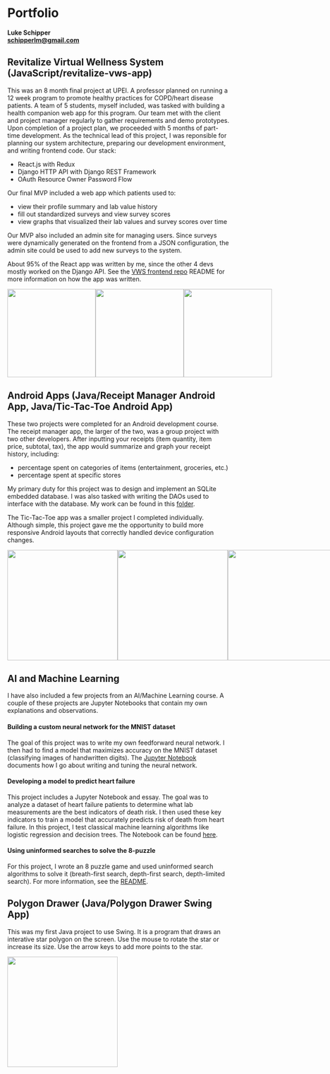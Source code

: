 # Portfolio
**Luke Schipper**  
**schipperlm@gmail.com**  

## Revitalize Virtual Wellness System (JavaScript/revitalize-vws-app)

This was an 8 month final project at UPEI. A professor planned on running a 12 week program to promote healthy practices for COPD/heart disease patients. A team of 5 students, myself included, was tasked with building a health companion web app for this program. Our team met with the client and project manager regularly to gather requirements and demo prototypes. Upon completion of a project plan, we proceeded with 5 months of part-time development. As the technical lead of this project, I was reponsible for planning our system architecture, preparing our development environment, and writing frontend code. Our stack:  

* React.js with Redux
* Django HTTP API with Django REST Framework
* OAuth Resource Owner Password Flow

Our final MVP included a web app which patients used to:
* view their profile summary and lab value history
* fill out standardized surveys and view survey scores
* view graphs that visualized their lab values and survey scores over time  

Our MVP also included an admin site for managing users. Since surveys were dynamically generated on the frontend from a JSON configuration, the admin site could be used to add new surveys to the system.

About 95% of the React app was written by me, since the other 4 devs mostly worked on the Django API. See the [VWS frontend repo](https://github.com/lmsch/revitalize-vws-app) README for more information on how the app was written.

<div style="display: flex;">
  <img src="https://user-images.githubusercontent.com/31733474/174701042-398fcc4c-3b19-4fd2-8b0a-da34e7f7b4aa.png" height="200" >
  <img src="https://user-images.githubusercontent.com/31733474/174701514-2bbe952e-e25a-4d83-9446-39510e7df051.png" height="200" >
  <img src="https://user-images.githubusercontent.com/31733474/174701611-4b1ffdea-3741-4833-b998-a80fc6047a99.png" height="200" >
</div>

## Android Apps (Java/Receipt Manager Android App, Java/Tic-Tac-Toe Android App)

These two projects were completed for an Android development course. The receipt manager app, the larger of the two, was a group project with two other developers. After inputting your receipts (item quantity, item price, subtotal, tax), the app would summarize and graph your receipt history, including:  
* percentage spent on categories of items (entertainment, groceries, etc.)
* percentage spent at specific stores

My primary duty for this project was to design and implement an SQLite embedded database. I was also tasked with writing the DAOs used to interface with the database. My work can be found in this [folder](https://github.com/lmsch/portfolio/tree/main/Java/Receipt%20Manager%20Android%20App/app/src/main/java/com/hfad/appgodsproject/database/api).

The Tic-Tac-Toe app was a smaller project I completed individually. Although simple, this project gave me the opportunity to build more responsive Android layouts that correctly handled device configuration changes.

<div style="display: flex;">
  <img src="https://user-images.githubusercontent.com/31733474/174707715-51a45518-fdd7-4dfa-97f7-f0564efa2252.png" height="250" >
  <img src="https://user-images.githubusercontent.com/31733474/174707016-96b39bc9-627b-4d25-b589-599a071a9048.png" height="250" >
  <img src="https://user-images.githubusercontent.com/31733474/174707159-3f3289b0-047b-4637-872c-bd5b9782e38b.png" height="250" >
  <img src="https://user-images.githubusercontent.com/31733474/174706837-a9c0bc7c-d113-4d02-b95d-67bc4708b780.png" height="250" >
</div>

## AI and Machine Learning

I have also included a few projects from an AI/Machine Learning course. A couple of these projects are Jupyter Notebooks that contain my own explanations and observations.

#### Building a custom neural network for the MNIST dataset

The goal of this project was to write my own feedforward neural network. I then had to find a model that maximizes accuracy on the MNIST dataset (classifying images of handwritten digits). The [Jupyter Notebook](https://github.com/lmsch/portfolio/blob/main/AI%20and%20Machine%20Learning/Building%20a%20custom%20NN%20for%20MNIST%20dataset/nn_code_training.ipynb) documents how I go about writing and tuning the neural network.

#### Developing a model to predict heart failure

This project includes a Jupyter Notebook and essay. The goal was to analyze a dataset of heart failure patients to determine what lab measurements are the best indicators of death risk. I then used these key indicators to train a model that accurately predicts risk of death from heart failure. In this project, I test classical machine learning algorithms like logistic regression and decision trees. The Notebook can be found [here](https://github.com/lmsch/portfolio/blob/main/AI%20and%20Machine%20Learning/Developing%20a%20model%20to%20predict%20heart%20failure/data_analysis.ipynb).

#### Using uninformed searches to solve the 8-puzzle

For this project, I wrote an 8 puzzle game and used uninformed search algorithms to solve it (breath-first search, depth-first search, depth-limited search). For more information, see the [README](https://github.com/lmsch/portfolio/tree/main/AI%20and%20Machine%20Learning/Using%20uninformed%20searches%20to%20solve%20the%208-puzzle).

## Polygon Drawer (Java/Polygon Drawer Swing App)

This was my first Java project to use Swing. It is a program that draws an interative star polygon on the screen. Use the mouse to rotate the star or increase its size. Use the arrow keys to add more points to the star.

<img src="https://user-images.githubusercontent.com/31733474/174712488-83571cfb-9fed-4373-a9f9-6b0bf65ce180.png" height="250" >


